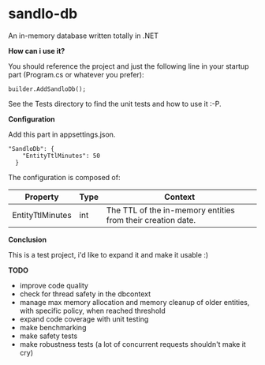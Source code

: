 # sandlo-db
An in-memory database written totally in .NET

**How can i use it?**

You should reference the project and just the following line in your startup part (Program.cs or whatever you prefer):

```
builder.AddSandloDb();
```

See the Tests directory to find the unit tests and how to use it :-P.

**Configuration**

Add this part in appsettings.json. 

```
"SandloDb": {
    "EntityTtlMinutes": 50
  }
```
The configuration is composed of:

Property | Type | Context |
--- | --- | --- |
EntityTtlMinutes | int | The TTL of the in-memory entities from their creation date. |

**Conclusion**

This is a test project, i'd like to expand it and make it usable :)

**TODO**

- improve code quality
- check for thread safety in the dbcontext
- manage max memory allocation and memory cleanup of older entities, with specific policy, when reached threshold
- expand code coverage with unit testing
- make benchmarking
- make safety tests
- make robustness tests (a lot of concurrent requests shouldn't make it cry)

  

